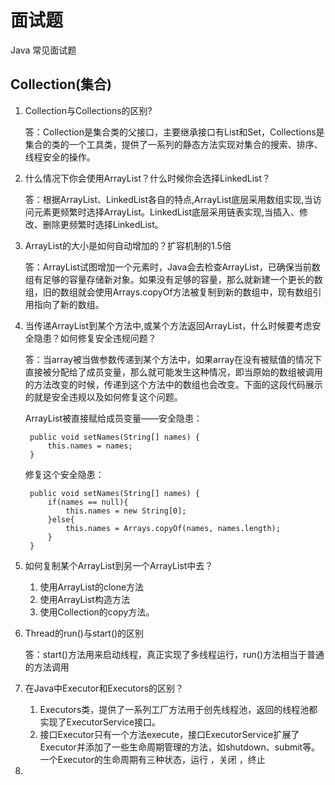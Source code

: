# 面试题

Java 常见面试题

## Collection(集合)

1. Collection与Collections的区别?

	答：Collection是集合类的父接口，主要继承接口有List和Set，Collections是集合的类的一个工具类，提供了一系列的静态方法实现对集合的搜索、排序、线程安全的操作。

2. 什么情况下你会使用ArrayList？什么时候你会选择LinkedList？

	答：根据ArrayList、LinkedList各自的特点,ArrayList底层采用数组实现,当访问元素更频繁时选择ArrayList。LinkedList底层采用链表实现,当插入、修改、删除更频繁时选择LinkedList。

3. ArrayList的大小是如何自动增加的？扩容机制的1.5倍

	答：ArrayList试图增加一个元素时，Java会去检查ArrayList，已确保当前数组有足够的容量存储新对象。如果没有足够的容量，那么就新建一个更长的数组，旧的数组就会使用Arrays.copyOf方法被复制到新的数组中，现有数组引用指向了新的数组。

4. 当传递ArrayList到某个方法中,或某个方法返回ArrayList，什么时候要考虑安全隐患？如何修复安全违规问题？

	答：当array被当做参数传递到某个方法中，如果array在没有被赋值的情况下直接被分配给了成员变量，那么就可能发生这种情况，即当原始的数组被调用的方法改变的时候，传递到这个方法中的数组也会改变。下面的这段代码展示的就是安全违规以及如何修复这个问题。

	ArrayList被直接赋给成员变量——安全隐患：

		public void setNames(String[] names) {
			this.names = names;
		}

	修复这个安全隐患：

		public void setNames(String[] names) {
			if(names == null){
				this.names = new String[0];
			}else{
				this.names = Arrays.copyOf(names, names.length);
			}
		}
5. 如何复制某个ArrayList到另一个ArrayList中去？

	1. 使用ArrayList的clone方法 
	2. 使用ArrayList构造方法
	3. 使用Collection的copy方法。


6. Thread的run()与start()的区别

	答：start()方法用来启动线程，真正实现了多线程运行，run()方法相当于普通的方法调用

7. 在Java中Executor和Executors的区别？

	1. Executors类，提供了一系列工厂方法用于创先线程池，返回的线程池都实现了ExecutorService接口。
	2. 接口Executor只有一个方法execute，接口ExecutorService扩展了Executor并添加了一些生命周期管理的方法，如shutdown、submit等。一个Executor的生命周期有三种状态，运行 ，关闭 ，终止
8. 